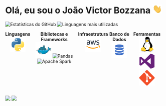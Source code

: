 <h1>Olá, eu sou o João Victor Bozzana <img src="https://raw.githubusercontent.com/ABSphreak/ABSphreak/master/gifs/Hi.gif" width="30px"></h1>

<div style="display: inline-block; margin-right: 10px;">
  <img src="https://github-readme-stats.vercel.app/api?username=joaobozzana&show_icons=true&theme=radical&include_all_commits=true&bg_color=00000000" alt="Estatísticas do GitHub" width="400">
  <img src="https://github-readme-stats.vercel.app/api/top-langs/?username=joaobozzana&layout=compact&bg_color=00000000" alt="Linguagens mais utilizadas" width="440">
</div>

<ul style="list-style-type: none; padding: 0; display: flex; justify-content: space-around;">
  <!-- Linguagens -->
  <li style="text-align: center;">
    <strong>Linguagens</strong><br>
    <img alt="Python" title="Python" height="50" width="50" src="https://raw.githubusercontent.com/devicons/devicon/master/icons/python/python-original.svg">
  </li>

  <!-- Bibliotecas e Frameworks -->
  <li style="text-align: center;">
    <strong>Bibliotecas e Frameworks</strong><br>
    <img alt="Docker" title="Docker" height="50" width="50" src="https://raw.githubusercontent.com/devicons/devicon/master/icons/docker/docker-original.svg">
    <img alt="Pandas" title="Pandas" height="50" width="50" src="https://upload.wikimedia.org/wikipedia/commons/thumb/e/ed/Pandas_logo.svg/1280px-Pandas_logo.svg.png">
    <img alt="Apache Spark" title="Apache Spark" height="50" width="50" src="https://upload.wikimedia.org/wikipedia/commons/thumb/f/f3/Apache_Spark_logo.svg/1280px-Apache_Spark_logo.svg.png">
  </li>

  <!-- Infraestrutura -->
  <li style="text-align: center;">
    <strong>Infraestrutura</strong><br>
    <img alt="AWS" title="AWS" height="50" width="50" src="https://raw.githubusercontent.com/github/explore/main/topics/aws/aws.png">
  </li>

  <!-- Banco de Dados -->
  <li style="text-align: center;">
    <strong>Banco de Dados</strong><br>
    <img alt="SQL" title="SQL" height="50" width="50" src="https://raw.githubusercontent.com/github/explore/master/topics/sql/sql.png">
  </li>

  <!-- Ferramentas -->
  <li style="text-align: center;">
    <strong>Ferramentas</strong><br>
    <img alt="Linux" title="Linux" height="50" width="50" src="https://raw.githubusercontent.com/devicons/devicon/master/icons/linux/linux-original.svg">
    <img alt="VSCode" title="Visual Studio Code" height="50" width="50" src="https://raw.githubusercontent.com/devicons/devicon/master/icons/visualstudio/visualstudio-plain.svg">
    <img alt="Git" title="Git" height="50" width="50" src="https://raw.githubusercontent.com/devicons/devicon/master/icons/git/git-original.svg">
  </li>
</ul>


  ##
 
<div> 
  <a href = "mailto:joaoviicttor9@gmail.com"><img src="https://img.shields.io/badge/-Gmail-%23333?style=for-the-badge&logo=gmail&logoColor=white" target="_blank"></a>
  <a href="www.linkedin.com/in/joão-victor-bozzana-da-fonseca-0449b3189" target="_blank"><img src="https://img.shields.io/badge/-LinkedIn-%230077B5?style=for-the-badge&logo=linkedin&logoColor=white" target="_blank"></a> 
  
</div>